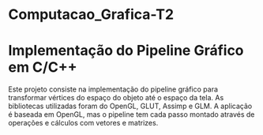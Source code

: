 # Computacao_Grafica-T2

# Implementação do Pipeline Gráfico em C/C++

Este projeto consiste na implementação do pipeline gráfico para transformar vértices do espaço do objeto até o espaço da tela.
As bibliotecas utilizadas foram do OpenGL, GLUT, Assimp e GLM. A aplicação é baseada em OpenGL, mas o pipeline tem cada passo montado através de operações e cálculos com vetores e matrizes.
